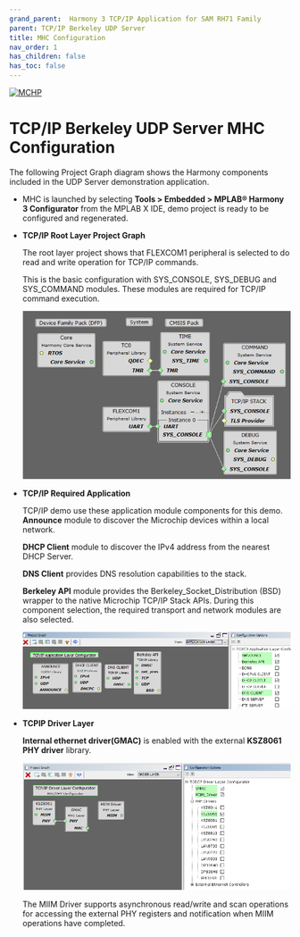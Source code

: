 ```yaml
---
grand_parent:  Harmony 3 TCP/IP Application for SAM RH71 Family
parent: TCP/IP Berkeley UDP Server
title: MHC Configuration
nav_order: 1
has_children: false
has_toc: false
---
```

[![MCHP](https://www.microchip.com/ResourcePackages/Microchip/assets/dist/images/logo.png)](https://www.microchip.com)

# TCP/IP Berkeley UDP Server MHC Configuration

The following Project Graph diagram shows the Harmony components included in the UDP Server demonstration application.

* MHC is launched by selecting **Tools > Embedded > MPLAB® Harmony 3 Configurator** from the MPLAB X IDE, demo project is ready to be configured and regenerated.

* **TCP/IP Root Layer Project Graph**

  The root layer project shows that FLEXCOM1 peripheral is selected to do read and write operation for TCP/IP commands. 

  This is the basic configuration with SYS_CONSOLE, SYS_DEBUG and SYS_COMMAND modules. These modules are required for TCP/IP command execution.

  ![tcpip_samrh71_project](images/tcpip_default_required_root_rh71.png)

* **TCP/IP Required Application**

  TCP/IP demo use these application module components for this demo. **Announce** module to discover the Microchip devices within a local network.
  
  **DHCP Client** module to discover the IPv4 address from the nearest DHCP Server.
  
  **DNS Client** provides DNS resolution capabilities to the stack. 
  
  **Berkeley API**  module provides the Berkeley_Socket_Distribution (BSD) wrapper to the native Microchip TCP/IP Stack APIs. During this component selection, the required transport and network modules are also selected.

    ![tcpip_samrh71_project](images/tcpip_berkeley_tcp_demo_app.png)

* **TCPIP Driver Layer** 

  **Internal ethernet driver(GMAC)** is enabled with the external **KSZ8061 PHY driver** library. 

    ![tcpip_samrh71_project_driver](images/tcpip_driver_component_rh71.png)

  The MIIM Driver supports asynchronous read/write and scan operations for accessing the external PHY registers and notification when MIIM operations have completed.

